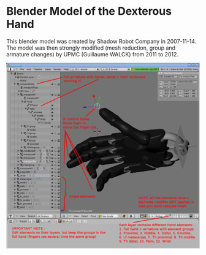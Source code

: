 Blender Model of the Dexterous Hand
====================================

This blender model was created by Shadow Robot Company in 2007-11-14.
The model was then strongly modified (mesh reduction, group and armature changes) by UPMC (Guillaume WALCK) from 2011 to 2012.

![Tutorial](BlenderHandTutoComments.png)

